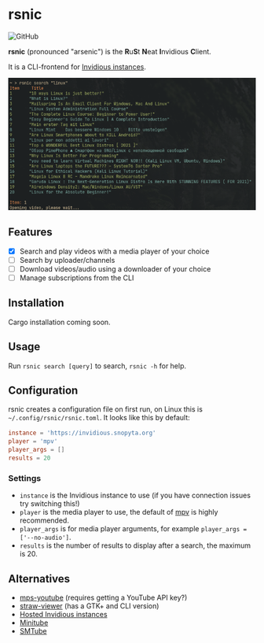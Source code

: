 # rsnic
![GitHub](https://img.shields.io/github/license/sburris0/rsnic)

**rsnic** (pronounced "arsenic") is the **R**u**S**t **N**eat **I**nvidious **C**lient.

It is a CLI-frontend for [Invidious instances](https://invidio.us/).

![Screenshot](/docs/img/screenshot.png)

## Features
- [x] Search and play videos with a media player of your choice
- [ ] Search by uploader/channels
- [ ] Download videos/audio using a downloader of your choice
- [ ] Manage subscriptions from the CLI

## Installation
Cargo installation coming soon.

## Usage
Run `rsnic search [query]` to search, `rsnic -h` for help.

## Configuration
rsnic creates a configuration file on first run, on Linux this is `~/.config/rsnic/rsnic.toml`.
It looks like this by default:

```Toml
instance = 'https://invidious.snopyta.org'
player = 'mpv'
player_args = []
results = 20
```

### Settings
* `instance` is the Invidious instance to use (if you have connection issues try switching this!)
* `player` is the media player to use, the default of [mpv](mpv.io) is highly recommended.
* `player_args` is for media player arguments, for example `player_args = ['--no-audio']`.
* `results` is the number of results to display after a search, the maximum is 20.

## Alternatives
* [mps-youtube](https://github.com/mps-youtube/mps-youtube) (requires getting a YouTube API key?)
* [straw-viewer](https://github.com/trizen/straw-viewer) (has a GTK+ and CLI version)
* [Hosted Invidious instances](https://invidio.us/)
* [Minitube](https://flavio.tordini.org/minitube)
* [SMTube](https://sourceforge.net/projects/smtube/)
